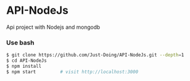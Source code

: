 # API-NodeJs
Api project with Nodejs and mongodb

### Use bash
```bash
$ git clone https://github.com/Just-Doing/API-NodeJs.git --depth=1
$ cd API-NodeJs
$ npm install
$ npm start         # visit http://localhost:3000
```

